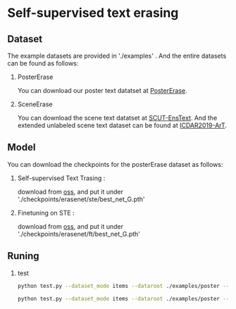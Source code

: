 
# Self-supervised text erasing

## Dataset

The example datasets are provided in './examples' . And the entire datasets can be found as follows:

1. PosterErase

    You can download our poster text datatset at [PosterErase](https://tianchi.aliyun.com/dataset/dataDetail?dataId=134810#1).

2. SceneErase

    You can download the scene text datatset at [SCUT-EnsText](https://github.com/HCIILAB/SCUT-EnsText). And the extended unlabeled scene text dataset can be found at [ICDAR2019-ArT](https://ai.baidu.com/broad/download?dataset=art).

## Model

You can download the checkpoints for the posterErase dataset as follows:

1. Self-supervised Text Trasing : 
    
    download from [oss](), and put it under './checkpoints/erasenet/ste/best_net_G.pth'

2. Finetuning on STE : 

    download from [oss](), and put it under './checkpoints/erasenet/ft/best_net_G.pth'

## Runing

1. test 

    ```bash
    python test.py --dataset_mode items --dataroot ./examples/poster --model erasenet --name ft --which_epoch best  # inferece with the ste model on poster 

    python test.py --dataset_mode items --dataroot ./examples/poster --model erasenet --name ste --which_epoch best # inferece with the finetuned model model on poster  
    ```

2. train offline
    ```bash
    python train.py --batchSize 2 --dataset_mode items --dataroot ./examples/poster --model erasenet --valid 1  --gen_space random8 --name item-rand-s8-3 --PasteImage --sigmoid     # train with random synthesis policy on poster 

    python train.py --batchSize 2 --dataset_mode ens --dataroot ./examples/scene --model erasenet --valid 1  --gen_space random8 --name ens-rand-s8-3 --PasteImage --mask_sigmoid --sigmoid # train with random synthesis policy on erase 
    ```

3. train online with policy update
    ```bash
    python train_adg.py --batchSize 2 --dataset_mode items_adg --dataroot ./examples/poster  --model erasenet  --name item-sp8-r24 --gen_space random8 --lambda1 1 --lambda3 0 --lambda2 5 --reward_norm exp --reward_type 24 --valid 1 --ctl_M 3 --ctl_freq 10 --ctl_policy_num 2 --ctl_train_freq 10 --ctl_batchSize 2 --ctl_update_num 6  --PasteImage --sigmoid  # train with self-supervised synthesis policy on poster 

    python train_adg.py --batchSize 2 --dataset_mode ens_adg --dataroot ./examples/scene  --model erasenet  --name ens-sp8-r24 --gen_space random8 --lambda1 1 --lambda3 0 --lambda2 20 --reward_norm exp --reward_type 24 --valid 1 --ctl_M 3 --ctl_freq 10 --ctl_policy_num 2 --ctl_train_freq 10 --ctl_batchSize 2 --ctl_update_num 6  --PasteImage --mask_sigmoid --sigmoid # train with self-supervised synthesis policy on erase 
    ```

4. train online with policy outputed by feature
    ```bash
    python train_adg_data.py --batchSize 2 --dataset_mode items_adg_fea --dataroot ./examples/poster  --model erasenet --gen_space random8 --name item-sp8-data-r24 --clr 0.00005  --reward_norm exp --ctl_layer 2 --reward_type 24 --lambda1 1 --lambda2 10  --valid 1  --ctl_freq 10  --ctl_batchSize 2 --ctl_update_num 10 --PasteImage --sigmoid # train with self-supervised synthesis policy on poster 

    python train_adg_data.py --batchSize 2 --dataset_mode ens_adg_fea --dataroot ./examples/scene  --model erasenet --gen_space random8 --name ens-sp8-data-r24 --clr 0.00005  --reward_norm exp --ctl_layer 2 --reward_type 24 --lambda1 1 --lambda2 10  --valid 1  --ctl_freq 10  --ctl_batchSize 2 --ctl_update_num 10 --PasteImage --mask_sigmoid --sigmoid # train with self-supervised synthesis policy on erase 
    ```



### 预处理json文件内容
```
./examples/poster/train.txt
{
    "mask": "x1,x2,y1,y2;x1,x2,y1,y2;... ..." ;
    "place": {
        "obj": "text,size,direction;text,size,direction;... ..." ;
        <!-- "raw": "x1,x2,y1,y2;x1,x2,y1,y2;... ..." ; -->
        "text": [
            [
                [x,y,["c1,c2,c3",... ...]], 
                [x,y,["c1,c2,c3",... ...]], 
                ... ... 
            ],
            [
                [x,y,["c1,c2,c3",... ...]], 
                [x,y,["c1,c2,c3",... ...]], 
                ... ... 
            ], ... ...
        ]
    }
}
```

## Acknowledge
The repository is benefit a lot from [EraseNet](https://github.com/lcy0604/EraseNet.git) and [GatedConv](https://github.com/avalonstrel/GatedConvolution_pytorch.git). Thanks a lot for their excellent work.
